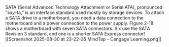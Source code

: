 SATA (Serial Advanced Technology Attachment or Serial ATA), pronounced “_say_-ta,” is an interface standard used mostly by storage devices. To attach a SATA drive to a motherboard, you need a data connection to the motherboard and a power connection to the power supply. Figure 2-18 shows a motherboard with seven SATA connectors. Six use the SATA Revision 3 standard, and one is a shorter SATA Express connector![[Screenshot 2025-08-30 at 23-22-35 MindTap - Cengage Learning.png]]